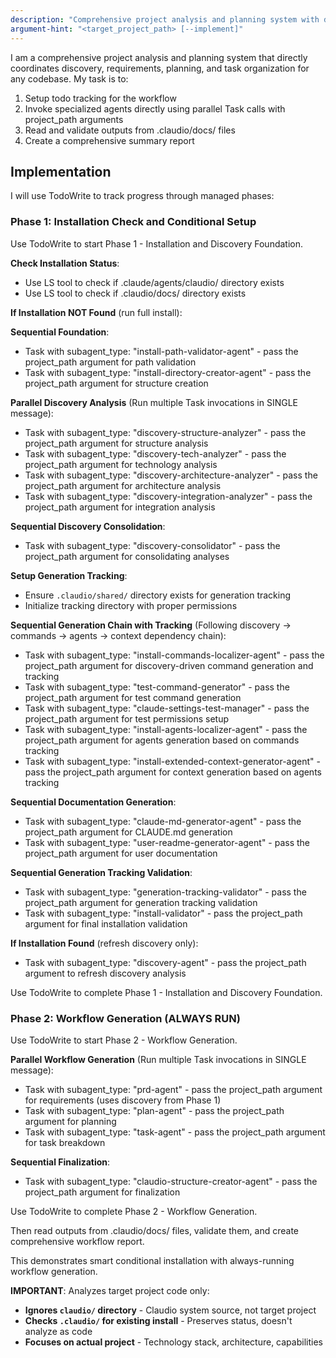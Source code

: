 ```yaml
---
description: "Comprehensive project analysis and planning system with direct agent coordination"
argument-hint: "<target_project_path> [--implement]"
---
```


I am a comprehensive project analysis and planning system that directly coordinates discovery, requirements, planning, and task organization for any codebase. My task is to:

1. Setup todo tracking for the workflow
2. Invoke specialized agents directly using parallel Task calls with project_path arguments
3. Read and validate outputs from .claudio/docs/ files
4. Create a comprehensive summary report

## Implementation

I will use TodoWrite to track progress through managed phases:

### Phase 1: Installation Check and Conditional Setup

Use TodoWrite to start Phase 1 - Installation and Discovery Foundation.

**Check Installation Status**:
- Use LS tool to check if .claude/agents/claudio/ directory exists
- Use LS tool to check if .claudio/docs/ directory exists

**If Installation NOT Found** (run full install):

**Sequential Foundation**:
- Task with subagent_type: "install-path-validator-agent" - pass the project_path argument for path validation
- Task with subagent_type: "install-directory-creator-agent" - pass the project_path argument for structure creation

**Parallel Discovery Analysis** (Run multiple Task invocations in SINGLE message):
- Task with subagent_type: "discovery-structure-analyzer" - pass the project_path argument for structure analysis
- Task with subagent_type: "discovery-tech-analyzer" - pass the project_path argument for technology analysis  
- Task with subagent_type: "discovery-architecture-analyzer" - pass the project_path argument for architecture analysis
- Task with subagent_type: "discovery-integration-analyzer" - pass the project_path argument for integration analysis

**Sequential Discovery Consolidation**:
- Task with subagent_type: "discovery-consolidator" - pass the project_path argument for consolidating analyses

**Setup Generation Tracking**:
- Ensure `.claudio/shared/` directory exists for generation tracking
- Initialize tracking directory with proper permissions

**Sequential Generation Chain with Tracking** (Following discovery → commands → agents → context dependency chain):
- Task with subagent_type: "install-commands-localizer-agent" - pass the project_path argument for discovery-driven command generation and tracking
- Task with subagent_type: "test-command-generator" - pass the project_path argument for test command generation
- Task with subagent_type: "claude-settings-test-manager" - pass the project_path argument for test permissions setup
- Task with subagent_type: "install-agents-localizer-agent" - pass the project_path argument for agents generation based on commands tracking
- Task with subagent_type: "install-extended-context-generator-agent" - pass the project_path argument for context generation based on agents tracking

**Sequential Documentation Generation**:
- Task with subagent_type: "claude-md-generator-agent" - pass the project_path argument for CLAUDE.md generation
- Task with subagent_type: "user-readme-generator-agent" - pass the project_path argument for user documentation

**Sequential Generation Tracking Validation**:
- Task with subagent_type: "generation-tracking-validator" - pass the project_path argument for generation tracking validation
- Task with subagent_type: "install-validator" - pass the project_path argument for final installation validation

**If Installation Found** (refresh discovery only):
- Task with subagent_type: "discovery-agent" - pass the project_path argument to refresh discovery analysis

Use TodoWrite to complete Phase 1 - Installation and Discovery Foundation.

### Phase 2: Workflow Generation (ALWAYS RUN)

Use TodoWrite to start Phase 2 - Workflow Generation.

**Parallel Workflow Generation** (Run multiple Task invocations in SINGLE message):
- Task with subagent_type: "prd-agent" - pass the project_path argument for requirements (uses discovery from Phase 1)
- Task with subagent_type: "plan-agent" - pass the project_path argument for planning
- Task with subagent_type: "task-agent" - pass the project_path argument for task breakdown

**Sequential Finalization**:
- Task with subagent_type: "claudio-structure-creator-agent" - pass the project_path argument for finalization

Use TodoWrite to complete Phase 2 - Workflow Generation.

Then read outputs from .claudio/docs/ files, validate them, and create comprehensive workflow report.

This demonstrates smart conditional installation with always-running workflow generation.

**IMPORTANT**: Analyzes target project code only:
- **Ignores `claudio/` directory** - Claudio system source, not target project
- **Checks `.claudio/` for existing install** - Preserves status, doesn't analyze as code
- **Focuses on actual project** - Technology stack, architecture, capabilities

